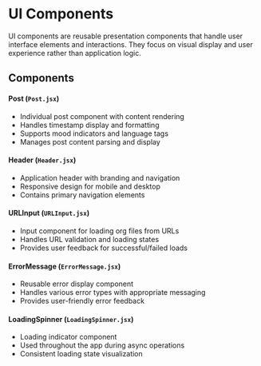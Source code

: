 # UI Components

UI components are reusable presentation components that handle user interface elements and interactions. They focus on visual display and user experience rather than application logic.

## Components

#### Post (`Post.jsx`)
- Individual post component with content rendering
- Handles timestamp display and formatting
- Supports mood indicators and language tags
- Manages post content parsing and display

#### Header (`Header.jsx`)
- Application header with branding and navigation
- Responsive design for mobile and desktop
- Contains primary navigation elements

#### URLInput (`URLInput.jsx`)
- Input component for loading org files from URLs
- Handles URL validation and loading states
- Provides user feedback for successful/failed loads

#### ErrorMessage (`ErrorMessage.jsx`)
- Reusable error display component
- Handles various error types with appropriate messaging
- Provides user-friendly error feedback

#### LoadingSpinner (`LoadingSpinner.jsx`)
- Loading indicator component
- Used throughout the app during async operations
- Consistent loading state visualization